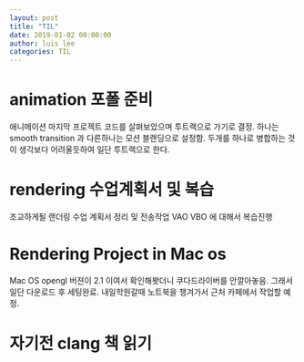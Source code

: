 ```yaml
---
layout: post
title: "TIL"
date: 2019-01-02 00:00:00
author: luis lee
categories: TIL
---
```


# animation 포폴 준비

애니메이션 마지막 프로젝트 코드를 살펴보았으며 투트랙으로 가기로 결정.
하나는 smooth transition 과 다른하나는 모션 블랜딩으로 설정함.
두개를 하나로 병합하는 것이 생각보다 어려울듯하여 일단 투트랙으로 한다.

# rendering 수업계획서 및 복습

조교하게될 랜더링 수업 계획서 정리 및 전송작업
VAO VBO 에 대해서 복습진행

# Rendering Project in Mac os

Mac OS opengl 버젼이 2.1 이여서 확인해봣더니 쿠다드라이버를 안깔아놓음.
그래서 일단 다운로드 후 세팅완료. 내일학원갈때 노트북을 챙겨가서 근처 카페에서 작업할 예정.

# 자기전 clang 책 읽기
